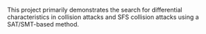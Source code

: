 This project primarily demonstrates the search for differential characteristics in collision attacks and SFS collision attacks using a SAT/SMT-based method.